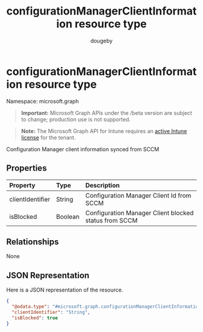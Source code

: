 ﻿---
title: "configurationManagerClientInformation resource type"
description: "Configuration Manager client information synced from SCCM"
author: "dougeby"
localization_priority: Normal
ms.prod: "intune"
doc_type: resourcePageType
---

# configurationManagerClientInformation resource type

Namespace: microsoft.graph

> **Important:** Microsoft Graph APIs under the /beta version are subject to change; production use is not supported.

> **Note:** The Microsoft Graph API for Intune requires an [active Intune license](https://go.microsoft.com/fwlink/?linkid=839381) for the tenant.

Configuration Manager client information synced from SCCM

## Properties

| Property         | Type    | Description                                           |
| :--------------- | :------ | :---------------------------------------------------- |
| clientIdentifier | String  | Configuration Manager Client Id from SCCM             |
| isBlocked        | Boolean | Configuration Manager Client blocked status from SCCM |

## Relationships

None

## JSON Representation

Here is a JSON representation of the resource.

<!-- {
  "blockType": "resource",
  "@odata.type": "microsoft.graph.configurationManagerClientInformation"
}
-->

```json
{
  "@odata.type": "#microsoft.graph.configurationManagerClientInformation",
  "clientIdentifier": "String",
  "isBlocked": true
}
```
